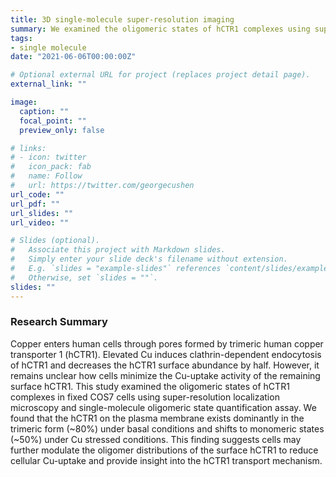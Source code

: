 ```yaml
---
title: 3D single-molecule super-resolution imaging
summary: We examined the oligomeric states of hCTR1 complexes using super-resolution localization microscopy and single-molecule oligomeric state quantification assay.
tags:
- single molecule
date: "2021-06-06T00:00:00Z"

# Optional external URL for project (replaces project detail page).
external_link: ""

image:
  caption: ""
  focal_point: ""
  preview_only: false

# links:
# - icon: twitter
#   icon_pack: fab
#   name: Follow
#   url: https://twitter.com/georgecushen
url_code: ""
url_pdf: ""
url_slides: ""
url_video: ""

# Slides (optional).
#   Associate this project with Markdown slides.
#   Simply enter your slide deck's filename without extension.
#   E.g. `slides = "example-slides"` references `content/slides/example-slides.md`.
#   Otherwise, set `slides = ""`.
slides: ""
---
```


### Research Summary
Copper enters human cells through pores formed by trimeric human copper transporter 1 (hCTR1). Elevated Cu induces clathrin-dependent endocytosis of  hCTR1 and decreases the hCTR1 surface abundance by half.  However, it remains unclear how cells minimize the Cu-uptake activity of the remaining surface hCTR1.  This study examined the oligomeric states of hCTR1 complexes in fixed COS7 cells using super-resolution localization microscopy and single-molecule oligomeric state quantification assay.  We found that the hCTR1 on the plasma membrane exists dominantly in the trimeric form (~80%) under basal conditions and shifts to monomeric states (~50%) under Cu stressed conditions. This finding suggests cells may further modulate the oligomer distributions of the surface hCTR1 to reduce cellular Cu-uptake and provide insight into the hCTR1 transport mechanism.
